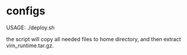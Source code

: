 # configs

USAGE: ./deploy.sh

the script will copy all needed files to home directory, and then extract vim_runtime.tar.gz. 


